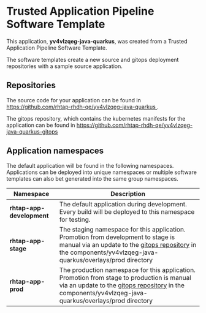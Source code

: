 # Trusted Application Pipeline Software Template

This application, **yv4vlzqeg-java-quarkus**, was created from a Trusted Application Pipeline Software Template.

The software templates create a new source and gitops deployment repositories with a sample source application. 

## Repositories

The source code for your application can be found in [https://github.com/rhtap-rhdh-qe/yv4vlzqeg-java-quarkus ](https://github.com/rhtap-rhdh-qe/yv4vlzqeg-java-quarkus ).
 
The gitops repository, which contains the kubernetes manifests for the application can be found in 
[https://github.com/rhtap-rhdh-qe/yv4vlzqeg-java-quarkus-gitops ](https://github.com/rhtap-rhdh-qe/yv4vlzqeg-java-quarkus-gitops ) 

## Application namespaces 

The default application will be found in the following namespaces. Applications can be deployed into unique namespaces or multiple software templates can also bet generated into the same group namespaces.  

|  Namespace   |  Description   |  
| -------- | -------- |   
| **rhtap-app-development** | The default application during development. Every build will be deployed to this namespace for testing. | 
| **rhtap-app-stage** | The staging namespace for this application. Promotion from development to stage is manual via an update to the [gitops repository](https://github.com/rhtap-rhdh-qe/yv4vlzqeg-java-quarkus-gitops ) in the components/yv4vlzqeg-java-quarkus/overlays/prod directory |  
| **rhtap-app-prod** | The production namespace for this application. Promotion from stage to production is manual via an update to the [gitops repository](https://github.com/rhtap-rhdh-qe/yv4vlzqeg-java-quarkus-gitops ) in the components/yv4vlzqeg-java-quarkus/overlays/prod directory | 